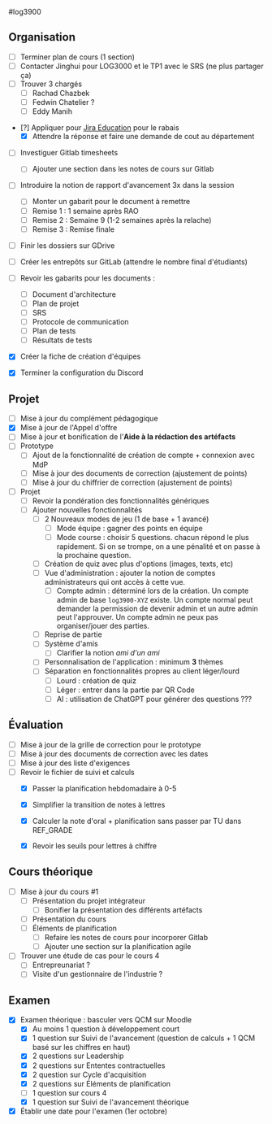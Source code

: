 #log3900 

## Organisation

- [ ] Terminer plan de cours (1 section)
- [ ] Contacter Jinghui pour LOG3000 et le TP1 avec le SRS (ne plus partager ça)
- [ ] Trouver 3 chargés
	- [ ] Rachad Chazbek
	- [ ] Fedwin Chatelier ?
	- [ ] Eddy Manih
- [?] Appliquer pour [Jira Education](https://www.atlassian.com/solutions/survey/academic-license-request#/) pour le rabais
	- [x] Attendre la réponse et faire une demande de cout au département
- [ ] Investiguer Gitlab timesheets
	- [ ] Ajouter une section dans les notes de cours sur Gitlab
- [ ] Introduire la notion de rapport d'avancement 3x dans la session
	- [ ] Monter un gabarit pour le document à remettre
	- [ ] Remise 1 : 1 semaine après RAO
	- [ ] Remise 2 : Semaine 9 (1-2 semaines après la relache)
	- [ ] Remise 3 : Remise finale
- [ ] Finir les dossiers sur GDrive
- [ ] Créer les entrepôts sur GitLab (attendre le nombre final d'étudiants)
- [ ] Revoir les gabarits pour les documents :
	- [ ] Document d'architecture
	- [ ] Plan de projet
	- [ ] SRS
	- [ ] Protocole de communication
	- [ ] Plan de tests
	- [ ] Résultats de tests
- [x] Créer la fiche de création d'équipes
- [x] Terminer la configuration du Discord


## Projet

- [ ] Mise à jour du complément pédagogique
- [x] Mise à jour de l'Appel d'offre
- [ ] Mise à jour et bonification de l'**Aide à la rédaction des artéfacts**
- [ ] Prototype
	- [ ] Ajout de la fonctionnalité de création de compte + connexion avec MdP
	- [ ] Mise à jour des documents de correction (ajustement de points)
	- [ ] Mise à jour du chiffrier de correction (ajustement de points)
- [ ] Projet
	- [ ] Revoir la pondération des fonctionnalités génériques
	- [ ] Ajouter nouvelles fonctionnalités
		- [ ] 2 Nouveaux modes de jeu (1 de base + 1 avancé)
			- [ ] Mode équipe : gagner des points en équipe
			- [ ] Mode course : choisir 5 questions. chacun répond le plus rapidement. Si on se trompe, on a une pénalité et on passe à la prochaine question.
		- [ ] Création de quiz avec plus d'options (images, texts, etc)
		- [ ] Vue d'administration : ajouter la notion de comptes administrateurs qui ont accès à cette vue.
			- [ ] Compte admin : déterminé lors de la création. Un compte admin de base `log3900-XYZ` existe. Un compte normal peut demander la permission de devenir admin et un autre admin peut l'approuver. Un compte admin ne peux pas organiser/jouer des parties.
		- [ ] Reprise de partie
		- [ ] Système d'amis
			- [ ] Clarifier la notion *ami d'un ami* 
		- [ ] Personnalisation de l'application : minimum **3** thèmes
		- [ ] Séparation en fonctionnalités propres au client léger/lourd
			- [ ] Lourd : création de quiz
			- [ ] Léger : entrer dans la partie par QR Code
			- [ ] AI : utilisation de ChatGPT pour générer des questions ???

## Évaluation

- [ ] Mise à jour de la grille de correction pour le prototype
- [ ] Mise à jour des documents de correction avec les dates
- [ ] Mise à jour des liste d'exigences
- [ ] Revoir le fichier de suivi et calculs
	- [x] Passer la planification hebdomadaire à 0-5
	- [x] Simplifier la transition de notes à lettres
	- [x] Calculer la note d'oral + planification sans passer par TU dans REF_GRADE
	- [x] Revoir les seuils pour lettres à chiffre


## Cours théorique

- [ ] Mise à jour du cours #1
	- [ ] Présentation du projet intégrateur
		- [ ] Bonifier la présentation des différents artéfacts
	- [ ] Présentation du cours
	- [ ] Éléments de planification
		- [ ] Refaire les notes de cours pour incorporer Gitlab
		- [ ] Ajouter une section sur la planification agile
- [ ] Trouver une étude de cas pour le cours 4
	- [ ] Entrepreunariat ?
	- [ ] Visite d'un gestionnaire de l'industrie ?

## Examen

- [x] Examen théorique : basculer vers QCM sur Moodle
	- [x] Au moins 1 question à développement court
	- [x] 1 question sur Suivi de l'avancement (question de calculs + 1 QCM basé sur les chiffres en haut)
	- [x] 2 questions sur Leadership
	- [x] 2 questions sur Ententes contractuelles
	- [x] 2 question sur Cycle d'acquisition
	- [x] 2 questions sur Éléments de planification
	- [ ] 1 question sur cours 4
	- [x] 1 question sur Suivi de l'avancement théorique
- [x] Établir une date pour l'examen (1er octobre)